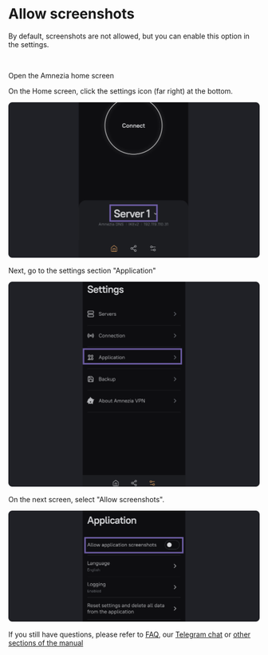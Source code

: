 # Allow screenshots 

By default, screenshots are not allowed, but you can enable this option in the settings.

&nbsp;

Open the Amnezia home screen


On the Home screen, click the settings icon (far right) at the bottom.

![](https://raw.githubusercontent.com/amnezia-vpn/amnezia.org-content/master/docs/en/instructions/16_allow-screenshots/img/as_en_1.png)

Next, go to the settings section "Application"

![](https://raw.githubusercontent.com/amnezia-vpn/amnezia.org-content/master/docs/en/instructions/16_allow-screenshots/img/as_en_2.png)

On the next screen, select "Allow screenshots".

![](https://raw.githubusercontent.com/amnezia-vpn/amnezia.org-content/master/docs/en/instructions/16_allow-screenshots/img/as_en_3.png)

If you still have questions, please refer to [FAQ], our [Telegram chat] or [other sections of the manual]

[amnezia-site-ext-link]: https://amnezia-web-nx1r.vercel.app
[about-int-link]: /about
[FAQ]: ../faq
[Telegram chat]: https://t.me/amnezia_vpn_en
[other sections of the manual]: ../instructions



